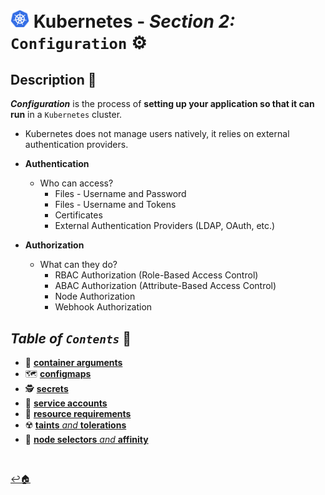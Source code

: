 # <img src="../assets/img/k8s.png" width="30px"> **Kubernetes** - ***Section 2:*** `Configuration` ⚙️

## **Description** 👀

***Configuration*** is the process of **setting up your application so that it can run** in a `Kubernetes` cluster.

* Kubernetes does not manage users natively, it relies on external authentication providers.

* **Authentication**
  * Who can access?
    * Files - Username and Password
    * Files - Username and Tokens
    * Certificates
    * External Authentication Providers (LDAP, OAuth, etc.)

* **Authorization**
  * What can they do?
    * RBAC Authorization (Role-Based Access Control)
    * ABAC Authorization (Attribute-Based Access Control)
    * Node Authorization
    * Webhook Authorization

## ***Table*** *of* ***`Contents`*** 📜

* 🔣 [**container arguments**](10-commands-and-arguments/README.md)
* 🗺️ [**configmaps**](11-config-maps/README.md)
* 🕵️ [**secrets**](12-secrets/README.md)
* 💁 [**service accounts**](13-service-accounts/README.md)
* 💾 [**resource requirements**](14-resource-requirements/README.md)
* ☢️ [**taints** *and* **tolerations**](15-taints-and-tolerants/README.md)
* 🔘 [**node selectors** *and* **affinity**](16-node-selectors-and-affinity/README.md)

<br />

[↩️🏠](../README.md)



<!-- ### **Kubeconfig**

`Kubeconfig` is a file that contains the configuration information for `kubectl` to connect to a `Kubernetes` cluster.

* the `Kubeconfig` file has 3 main sections:

  * `clusters` - a list of clusters
    * info about the different clusters that you can connect to
  * `users` - a list of users
    * info about the different users that you can authenticate as
  * `contexts` - a list of contexts
    * info about the different combinations of clusters and users

* `Kubeconfig` definition

    ```yaml
    apiVersion: v1
    kind: Config
    clusters:
      - name: dev
        cluster:
          certificate-authority: /path/to/ca
          server: https://<dev-ip>:6443
    contexts:
      - name: dev@dev
        context:
          cluster: dev
          user: dev
      - name: my-kube-admin@dev
        context:
          cluster: dev
          user: my-kube-admin
    users:
      - name: my-kube-admin
        user:
          client-certificate: /path/to/admin.crt
          client-key: /path/to/admin-key.key
      - name: dev
        user:
          client-certificate: /path/to/dev.crt
          client-key: /path/to/dev-key.key
    ```

  * to change context

    ```bash
    kubectl config use-context <context-name> 
    ```

  * view role bindings

    ```bash
    kubectl get rolebindings --all-namespaces
    ```
  
  * describe role bindings for a specific role
  
    ```bash
    kubectl describe rolebindings <role-name> -n <namespace>
    ```

  * check to see if a user has permissions to a specific resource

    ```bash
    kubectl auth can-i <verb> <resource> -n <namespace>
    ```

  * sample `role`
  
    ```yaml
    apiVersion: rbac.authorization.k8s.io/v1
    kind: Role
    metadata:
      name: <role-name>
      namespace: <namespace>
    rules:
      - apiGroups: [""] # "" indicates the core API group
        resources: ["pods"]
        verbs: ["get", "watch", "list"]
    ```

  * sample `rolebinding`
  
    ```yaml
    apiVersion: rbac.authorization.k8s.io/v1
    kind: RoleBinding
    metadata:
      name: <rolebinding-name>
      namespace: <namespace>
    subjects:
    - kind: User
      name: <user-name>
      apiGroup: rbac.authorization.k8s.io
    roleRef:
      kind: Role
      name: <role-name>
      apiGroup: rbac.authorization.k8s.io
    ```

  * `clusterroles` are used to define permissions at the cluster level. (nodes, pvs, etc.)

    * sample `clusterrole`

      ```yaml
      apiVersion: rbac.authorization.k8s.io/v1
      kind: ClusterRole
      metadata:
        name: <clusterrole-name>
      rules:
        - apiGroups: [""] # "" indicates the core API group
          resources: ["nodes"]
          verbs: ["get", "create", "delete", "list"]
      ```

    * sample `clusterrolebinding`

      ```yaml
      apiVersion: rbac.authorization.k8s.io/v1
      kind: ClusterRoleBinding
      metadata:
        name: <clusterrolebinding-name>
      subjects:
      - kind: User
        name: <user-name>
        apiGroup: rbac.authorization.k8s.io
      roleRef:
        kind: ClusterRole
        name: <clusterrole-name>
        apiGroup: rbac.authorization.k8s.io
      ``` -->